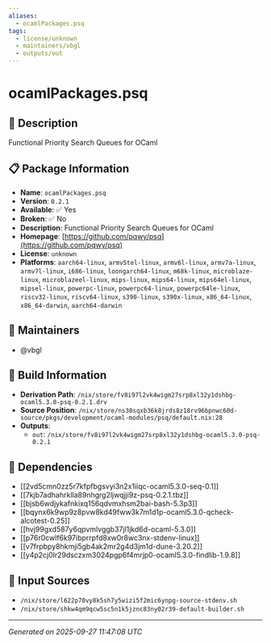 ```yaml
---
aliases:
  - ocamlPackages.psq
tags:
  - license/unknown
  - maintainers/vbgl
  - outputs/out
---
```


# ocamlPackages.psq

## 📝 Description

Functional Priority Search Queues for OCaml

## 📋 Package Information

- **Name**: `ocamlPackages.psq`
- **Version**: `0.2.1`
- **Available**: ✅ Yes
- **Broken**: ✅ No
- **Description**: Functional Priority Search Queues for OCaml
- **Homepage**: [https://github.com/pqwy/psq](https://github.com/pqwy/psq)
- **License**: `unknown`
- **Platforms**: `aarch64-linux`, `armv5tel-linux`, `armv6l-linux`, `armv7a-linux`, `armv7l-linux`, `i686-linux`, `loongarch64-linux`, `m68k-linux`, `microblaze-linux`, `microblazeel-linux`, `mips-linux`, `mips64-linux`, `mips64el-linux`, `mipsel-linux`, `powerpc-linux`, `powerpc64-linux`, `powerpc64le-linux`, `riscv32-linux`, `riscv64-linux`, `s390-linux`, `s390x-linux`, `x86_64-linux`, `x86_64-darwin`, `aarch64-darwin`
## 👥 Maintainers

- @vbgl


## 🔧 Build Information

- **Derivation Path**: `/nix/store/fv8i97l2vk4wigm27srp8xl32y1dshbg-ocaml5.3.0-psq-0.2.1.drv`
- **Source Position**: `/nix/store/ns30sqxb36k8jrds8z18rv96bpnwc60d-source/pkgs/development/ocaml-modules/psq/default.nix:28`
- **Outputs**:
  - `out`:  `/nix/store/fv8i97l2vk4wigm27srp8xl32y1dshbg-ocaml5.3.0-psq-0.2.1`

## 🔗 Dependencies

- [[2vd5cmn0zz5r7kfpfbgsvyi3n2x1iiqc-ocaml5.3.0-seq-0.1]]
- [[7kjb7adhahrklla89nhgrg2ljwqjji9z-psq-0.2.1.tbz]]
- [[bjsb6wdjykafnkixq156qdvmxhsm2bai-bash-5.3p3]]
- [[bqynx6k9wp9z8pvw8kd49fww3k7m1d1p-ocaml5.3.0-qcheck-alcotest-0.25]]
- [[hvj99gxd587y6qpvmlvggb37jl1jkd6d-ocaml-5.3.0]]
- [[p76r0cwlf6k97ibprrpfd8xw0r8wc3nx-stdenv-linux]]
- [[v7frpbpy8hkmji5gb4ak2mr2g4d3jm1d-dune-3.20.2]]
- [[y4p2cj0lr29dsczxm3024pgp6f4mrjp0-ocaml5.3.0-findlib-1.9.8]]

## 📁 Input Sources

- `/nix/store/l622p70vy8k5sh7y5wizi5f2mic6ynpg-source-stdenv.sh`
- `/nix/store/shkw4qm9qcw5sc5n1k5jznc83ny02r39-default-builder.sh`

---
*Generated on 2025-09-27 11:47:08 UTC*

